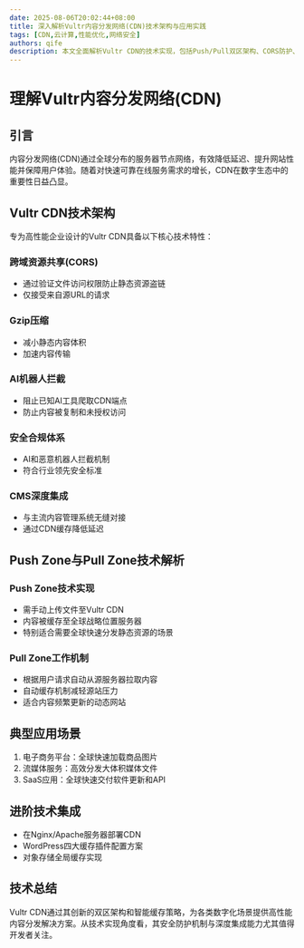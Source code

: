 ```yaml
---
date: 2025-08-06T20:02:44+08:00
title: 深入解析Vultr内容分发网络(CDN)技术架构与应用实践
tags: [CDN,云计算,性能优化,网络安全]
authors: qife
description: 本文全面解析Vultr CDN的技术实现，包括Push/Pull双区架构、CORS防护、Gzip压缩等核心特性，并详述其在电商、流媒体等场景的应用方案，涵盖与Nginx/Apache及WordPress的深度集成方法。
---
```


# 理解Vultr内容分发网络(CDN)

## 引言
内容分发网络(CDN)通过全球分布的服务器节点网络，有效降低延迟、提升网站性能并保障用户体验。随着对快速可靠在线服务需求的增长，CDN在数字生态中的重要性日益凸显。

## Vultr CDN技术架构
专为高性能企业设计的Vultr CDN具备以下核心技术特性：

### 跨域资源共享(CORS)
- 通过验证文件访问权限防止静态资源盗链
- 仅接受来自源URL的请求

### Gzip压缩
- 减小静态内容体积
- 加速内容传输

### AI机器人拦截
- 阻止已知AI工具爬取CDN端点
- 防止内容被复制和未授权访问

### 安全合规体系
- AI和恶意机器人拦截机制
- 符合行业领先安全标准

### CMS深度集成
- 与主流内容管理系统无缝对接
- 通过CDN缓存降低延迟

## Push Zone与Pull Zone技术解析

### Push Zone技术实现
- 需手动上传文件至Vultr CDN
- 内容被缓存至全球战略位置服务器
- 特别适合需要全球快速分发静态资源的场景

### Pull Zone工作机制
- 根据用户请求自动从源服务器拉取内容
- 自动缓存机制减轻源站压力
- 适合内容频繁更新的动态网站

## 典型应用场景
1. 电子商务平台：全球快速加载商品图片
2. 流媒体服务：高效分发大体积媒体文件
3. SaaS应用：全球快速交付软件更新和API

## 进阶技术集成
- 在Nginx/Apache服务器部署CDN
- WordPress四大缓存插件配置方案
- 对象存储全局缓存实现

## 技术总结
Vultr CDN通过其创新的双区架构和智能缓存策略，为各类数字化场景提供高性能内容分发解决方案。从技术实现角度看，其安全防护机制与深度集成能力尤其值得开发者关注。